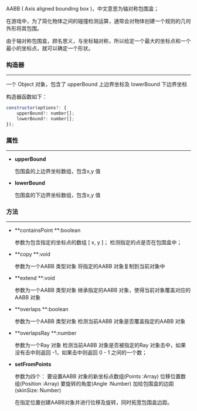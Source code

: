 AABB \( Axis aligned bounding box \)，中文意思为轴对称包围盒；

在游戏中，为了简化物体之间的碰撞检测运算，通常会对物体创建一个规则的几何外形将其包围。

由于轴对称包围盒，顾名思义，与坐标轴对称，所以给定一个最大的坐标点和一个最小的坐标点，就可以确定一个形状。

### 构造器

---

一个 Object 对象，包含了 upperBound 上边界坐标及 lowerBound 下边界坐标

构造器函数如下：

```js
constructor(options?: {
    upperBound?: number[];
    lowerBound?: number[];
});
```

### 属性

---

* **upperBound**

    包围盒的上边界坐标数组，包含x,y 值

* **lowerBound**

    包围盒的下边界坐标数组，包含x,y 值

### 方法

---

* **containsPoint  **:boolean

  参数为包含指定的坐标点的数组 [ x, y ]；
  检测指定的点是否在包围盒中；
  

* **copy  **:void
  
  参数为一个AABB 类型对象
  将指定的AABB 对象复制到当前对象中
  

* **extend  **:void
  
  参数为一个AABB 类型对象
  继承指定的AABB 对象，使得当前对象覆盖对应的AABB 对象


* **overlaps  **:boolean  
  
  参数为一个AABB 类型对象
  检测当前AABB 对象是否覆盖指定的AABB 对象
 

* **overlapsRay  **:number
  
  参数为一个Ray 对象
  检测当前AABB 对象是否被指定的Ray 对象击中，如果没有击中则返回 -1，如果击中则返回 0 - 1 之间的一个数；


* **setFromPoints**

  参数为四个：
     要设置AABB 对象的新坐标点数组(Points :Array)
     位移位置数组(Position :Array)
     要旋转的角度(Angle :Number)
     加给包围盒的边距(skinSize: Number)

  在指定位置创建AABB对象并进行位移及旋转，同时拓宽包围盒边距。




